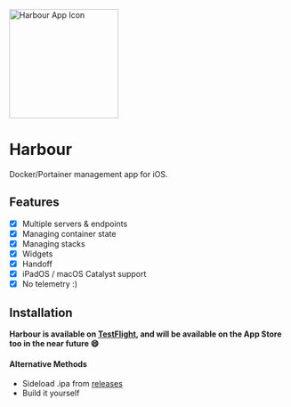 <img src="https://harbour.shameful.xyz/media/favicon.png" width="196" alt="Harbour App Icon">

# Harbour
Docker/Portainer management app for iOS.

## Features
- [x] Multiple servers & endpoints
- [x] Managing container state
- [x] Managing stacks
- [x] Widgets
- [x] Handoff
- [x] iPadOS / macOS Catalyst support
- [x] No telemetry :)

## Installation
**Harbour is available on [TestFlight](https://testflight.apple.com/join/F2vK7xo4), and will be available on the App Store too in the near future 😄**
#### Alternative Methods
- Sideload .ipa from [releases](https://github.com/rrroyal/Harbour/releases/latest)
- Build it yourself
